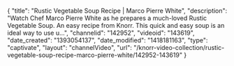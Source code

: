 {
    "title": "Rustic Vegetable Soup Recipe | Marco Pierre White",
    "description": "Watch Chef Marco Pierre White as he prepares a much-loved Rustic Vegetable Soup. An easy recipe from Knorr. This quick and easy soup is an ideal way to use u...",
    "channelid": "142952",
    "videoid": "143619",
    "date_created": "1393054137",
    "date_modified": "1418181163",
    "type": "captivate",
    "layout": "channelVideo",
    "url": "\/knorr-video-collection\/rustic-vegetable-soup-recipe-marco-pierre-white\/142952-143619"
}